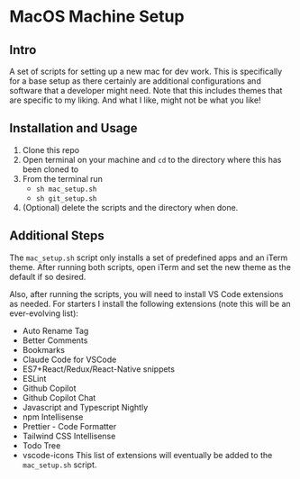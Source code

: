 # MacOS Machine Setup

## Intro

A set of scripts for setting up a new mac for dev work. This is specifically for a base setup as there certainly are additional configurations and software that a developer might need. Note that this includes themes that are specific to my liking. And what I like, might not be what you like!

## Installation and Usage

1. Clone this repo
2. Open terminal on your machine and `cd` to the directory where this has been cloned to
3. From the terminal run
   - `sh mac_setup.sh`
   - `sh git_setup.sh`
4. (Optional) delete the scripts and the directory when done.

## Additional Steps

The `mac_setup.sh` script only installs a set of predefined apps and an iTerm theme. After running both scripts, open iTerm and set the new theme as the default if so desired.

Also, after running the scripts, you will need to install VS Code extensions as needed. For starters I install the following extensions (note this will be an ever-evolving list):

- Auto Rename Tag
- Better Comments
- Bookmarks
- Claude Code for VSCode
- ES7+React/Redux/React-Native snippets
- ESLint
- Github Copilot
- Github Copilot Chat
- Javascript and Typescript Nightly
- npm Intellisense
- Prettier - Code Formatter
- Tailwind CSS Intellisense
- Todo Tree
- vscode-icons
  This list of extensions will eventually be added to the `mac_setup.sh` script.
